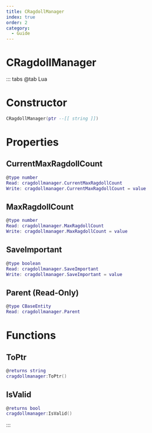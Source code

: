 ```yaml
---
title: CRagdollManager
index: true
order: 2
category:
  - Guide
---
```


# CRagdollManager

::: tabs
@tab Lua
# Constructor
```lua
CRagdollManager(ptr --[[ string ]])
```
# Properties
## CurrentMaxRagdollCount 
```lua
@type number
Read: cragdollmanager.CurrentMaxRagdollCount
Write: cragdollmanager.CurrentMaxRagdollCount = value
```
## MaxRagdollCount 
```lua
@type number
Read: cragdollmanager.MaxRagdollCount
Write: cragdollmanager.MaxRagdollCount = value
```
## SaveImportant 
```lua
@type boolean
Read: cragdollmanager.SaveImportant
Write: cragdollmanager.SaveImportant = value
```
## Parent (Read-Only)
```lua
@type CBaseEntity
Read: cragdollmanager.Parent
```
# Functions
## ToPtr
```lua
@returns string
cragdollmanager:ToPtr()
```
## IsValid
```lua
@returns bool
cragdollmanager:IsValid()
```

:::